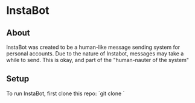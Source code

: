 # InstaBot
## About
InstaBot was created to be a human-like message sending system for personal accounts. Due to the nature of Instabot, messages may take a while to send. This is okay, and part of the "human-nauter of the system"

## Setup
To run InstaBot, first clone this repo:
´git clone ´
